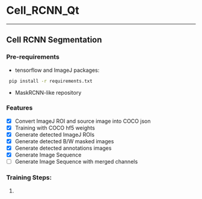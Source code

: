 # Cell_RCNN_Qt
---
## Cell RCNN Segmentation

### Pre-requirements
- tensorflow and ImageJ packages:
```bash
 pip install -r requirements.txt
```
- MaskRCNN-like repository
### Features
 - [x] Convert ImageJ ROI and source image into COCO json
 - [x] Training with COCO hf5 weights
 - [x] Generate detected ImageJ ROIs
 - [x] Generate detected B/W masked images
 - [x] Generate detected annotations images
 - [x] Generate Image Sequence
 - [ ] Generate Image Sequence with merged channels
### Training Steps:
 1. 

